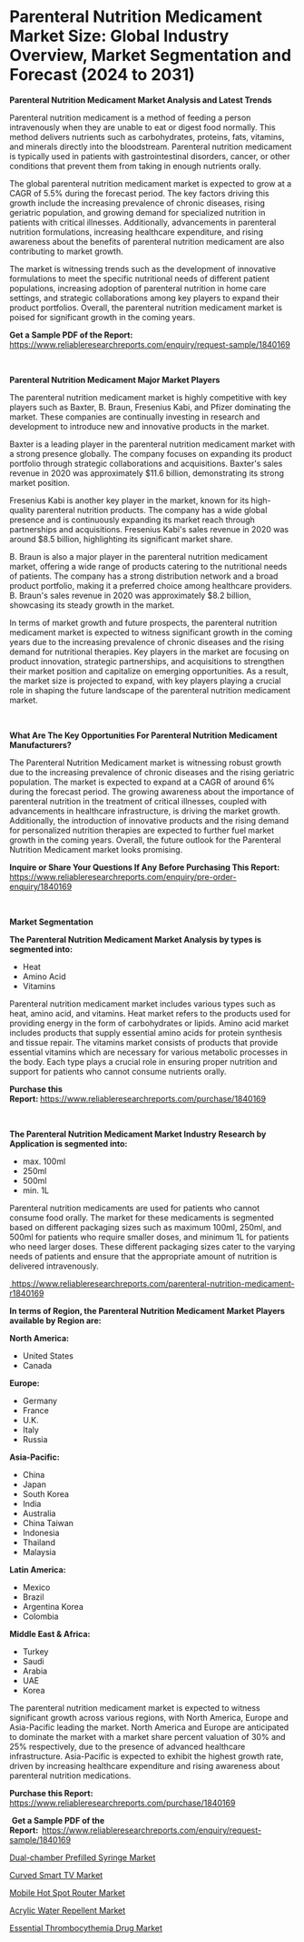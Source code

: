 <p><h1>Parenteral Nutrition Medicament Market Size: Global Industry Overview, Market Segmentation and Forecast (2024 to 2031)</h1></p><p><strong>Parenteral Nutrition Medicament Market Analysis and Latest Trends</strong></p>
<p><p>Parenteral nutrition medicament is a method of feeding a person intravenously when they are unable to eat or digest food normally. This method delivers nutrients such as carbohydrates, proteins, fats, vitamins, and minerals directly into the bloodstream. Parenteral nutrition medicament is typically used in patients with gastrointestinal disorders, cancer, or other conditions that prevent them from taking in enough nutrients orally.</p><p>The global parenteral nutrition medicament market is expected to grow at a CAGR of 5.5% during the forecast period. The key factors driving this growth include the increasing prevalence of chronic diseases, rising geriatric population, and growing demand for specialized nutrition in patients with critical illnesses. Additionally, advancements in parenteral nutrition formulations, increasing healthcare expenditure, and rising awareness about the benefits of parenteral nutrition medicament are also contributing to market growth.</p><p>The market is witnessing trends such as the development of innovative formulations to meet the specific nutritional needs of different patient populations, increasing adoption of parenteral nutrition in home care settings, and strategic collaborations among key players to expand their product portfolios. Overall, the parenteral nutrition medicament market is poised for significant growth in the coming years.</p></p>
<p><strong>Get a Sample PDF of the Report:&nbsp;</strong> <a href="https://www.reliableresearchreports.com/enquiry/request-sample/1840169">https://www.reliableresearchreports.com/enquiry/request-sample/1840169</a></p>
<p>&nbsp;</p>
<p><strong>Parenteral Nutrition Medicament Major Market Players</strong></p>
<p><p>The parenteral nutrition medicament market is highly competitive with key players such as Baxter, B. Braun, Fresenius Kabi, and Pfizer dominating the market. These companies are continually investing in research and development to introduce new and innovative products in the market. </p><p>Baxter is a leading player in the parenteral nutrition medicament market with a strong presence globally. The company focuses on expanding its product portfolio through strategic collaborations and acquisitions. Baxter's sales revenue in 2020 was approximately $11.6 billion, demonstrating its strong market position.</p><p>Fresenius Kabi is another key player in the market, known for its high-quality parenteral nutrition products. The company has a wide global presence and is continuously expanding its market reach through partnerships and acquisitions. Fresenius Kabi's sales revenue in 2020 was around $8.5 billion, highlighting its significant market share.</p><p>B. Braun is also a major player in the parenteral nutrition medicament market, offering a wide range of products catering to the nutritional needs of patients. The company has a strong distribution network and a broad product portfolio, making it a preferred choice among healthcare providers. B. Braun's sales revenue in 2020 was approximately $8.2 billion, showcasing its steady growth in the market.</p><p>In terms of market growth and future prospects, the parenteral nutrition medicament market is expected to witness significant growth in the coming years due to the increasing prevalence of chronic diseases and the rising demand for nutritional therapies. Key players in the market are focusing on product innovation, strategic partnerships, and acquisitions to strengthen their market position and capitalize on emerging opportunities. As a result, the market size is projected to expand, with key players playing a crucial role in shaping the future landscape of the parenteral nutrition medicament market.</p></p>
<p>&nbsp;</p>
<p><strong>What Are The Key Opportunities For Parenteral Nutrition Medicament Manufacturers?</strong></p>
<p><p>The Parenteral Nutrition Medicament market is witnessing robust growth due to the increasing prevalence of chronic diseases and the rising geriatric population. The market is expected to expand at a CAGR of around 6% during the forecast period. The growing awareness about the importance of parenteral nutrition in the treatment of critical illnesses, coupled with advancements in healthcare infrastructure, is driving the market growth. Additionally, the introduction of innovative products and the rising demand for personalized nutrition therapies are expected to further fuel market growth in the coming years. Overall, the future outlook for the Parenteral Nutrition Medicament market looks promising.</p></p>
<p><strong>Inquire or Share Your Questions If Any Before Purchasing This Report:</strong> <a href="https://www.reliableresearchreports.com/enquiry/pre-order-enquiry/1840169">https://www.reliableresearchreports.com/enquiry/pre-order-enquiry/1840169</a></p>
<p>&nbsp;</p>
<p><strong>Market Segmentation</strong></p>
<p><strong>The Parenteral Nutrition Medicament Market Analysis by types is segmented into:</strong></p>
<p><ul><li>Heat</li><li>Amino Acid</li><li>Vitamins</li></ul></p>
<p><p>Parenteral nutrition medicament market includes various types such as heat, amino acid, and vitamins. Heat market refers to the products used for providing energy in the form of carbohydrates or lipids. Amino acid market includes products that supply essential amino acids for protein synthesis and tissue repair. The vitamins market consists of products that provide essential vitamins which are necessary for various metabolic processes in the body. Each type plays a crucial role in ensuring proper nutrition and support for patients who cannot consume nutrients orally.</p></p>
<p><strong>Purchase this Report:&nbsp;</strong><a href="https://www.reliableresearchreports.com/purchase/1840169">https://www.reliableresearchreports.com/purchase/1840169</a></p>
<p>&nbsp;</p>
<p><strong>The Parenteral Nutrition Medicament Market Industry Research by Application is segmented into:</strong></p>
<p><ul><li>max. 100ml</li><li>250ml</li><li>500ml</li><li>min. 1L</li></ul></p>
<p><p>Parenteral nutrition medicaments are used for patients who cannot consume food orally. The market for these medicaments is segmented based on different packaging sizes such as maximum 100ml, 250ml, and 500ml for patients who require smaller doses, and minimum 1L for patients who need larger doses. These different packaging sizes cater to the varying needs of patients and ensure that the appropriate amount of nutrition is delivered intravenously.</p></p>
<p><a href="https://www.reliableresearchreports.com/parenteral-nutrition-medicament-r1840169">&nbsp;https://www.reliableresearchreports.com/parenteral-nutrition-medicament-r1840169</a></p>
<p><strong>In terms of Region, the Parenteral Nutrition Medicament Market Players available by Region are:</strong></p>
<p>
    <p> <strong> North America: </strong>
        <ul>
            <li>United States</li>
            <li>Canada</li>
        </ul>
        </p> 
    <p> <strong> Europe: </strong>
        <ul>
            <li>Germany</li>
            <li>France</li>
            <li>U.K.</li>
            <li>Italy</li>
            <li>Russia</li>
        </ul>
        </p> 
    <p> <strong> Asia-Pacific: </strong>
        <ul>
            <li>China</li>
            <li>Japan</li>
            <li>South Korea</li>
            <li>India</li>
            <li>Australia</li>
            <li>China Taiwan</li>
            <li>Indonesia</li>
            <li>Thailand</li>
            <li>Malaysia</li>
        </ul>
        </p> 
    <p> <strong> Latin America: </strong>
        <ul>
            <li>Mexico</li>
            <li>Brazil</li>
            <li>Argentina Korea</li>
            <li>Colombia</li>
        </ul>
        </p> 
    <p> <strong> Middle East & Africa: </strong>
        <ul>
            <li>Turkey</li>
            <li>Saudi</li>
            <li>Arabia</li>
            <li>UAE</li>
            <li>Korea</li>
        </ul>
    </p>
    </p>
<p><p>The parenteral nutrition medicament market is expected to witness significant growth across various regions, with North America, Europe and Asia-Pacific leading the market. North America and Europe are anticipated to dominate the market with a market share percent valuation of 30% and 25% respectively, due to the presence of advanced healthcare infrastructure. Asia-Pacific is expected to exhibit the highest growth rate, driven by increasing healthcare expenditure and rising awareness about parenteral nutrition medications.</p></p>
<p><strong>Purchase this Report: </strong><a href="https://www.reliableresearchreports.com/purchase/1840169">https://www.reliableresearchreports.com/purchase/1840169</a></p>
<p>&nbsp;<strong>Get a Sample PDF of the Report:&nbsp;&nbsp;</strong><a href="https://www.reliableresearchreports.com/enquiry/request-sample/1840169">https://www.reliableresearchreports.com/enquiry/request-sample/1840169</a></p>
<p><strong></strong></p>
<p><p><a href="https://github.com/FredaSauer/Market-Research-Report-List-1/blob/main/dual-chamber-prefilled-syringe-market.md">Dual-chamber Prefilled Syringe Market</a></p><p><a href="https://www.linkedin.com/pulse/insights-curved-smart-tv-market-size-which-expanding-109-eiz3c?trackingId=HRponAmwQxapi5HGUn%2Fv2A%3D%3D">Curved Smart TV Market</a></p><p><a href="https://www.linkedin.com/pulse/mobile-hot-spot-router-market-global-regional-analysis-g6whf?trackingId=53r2LPbuQSOnWtScSoBGfA%3D%3D">Mobile Hot Spot Router Market</a></p><p><a href="https://www.linkedin.com/pulse/navigating-global-acrylic-water-repellent-market-landscape-tamaf?trackingId=TZrNigysQny8IeQld8nWwg%3D%3D">Acrylic Water Repellent Market</a></p><p><a href="https://github.com/kishanagarner91/Market-Research-Report-List-1/blob/main/essential-thrombocythemia-drug-market.md">Essential Thrombocythemia Drug Market</a></p></p>